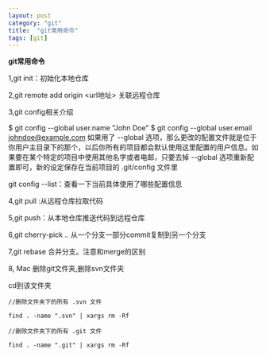 ```yaml
---
layout: post
category: "git"
title:  "git常用命令"
tags: [git]
---
```

**git常用命令**

1,git init：初始化本地仓库

2,git remote add origin <url地址> 关联远程仓库

3,git config相关介绍

$ git config --global user.name "John Doe"
$ git config --global user.email johndoe@example.com
如果用了 --global 选项，那么更改的配置文件就是位于你用户主目录下的那个，以后你所有的项目都会默认使用这里配置的用户信息。如果要在某个特定的项目中使用其他名字或者电邮，只要去掉 --global 选项重新配置即可，新的设定保存在当前项目的 .git/config 文件里

git config --list：查看一下当前具体使用了哪些配置信息

4,git pull :从远程仓库拉取代码

5,git push：从本地仓库推送代码到远程仓库

6,git cherry-pick <commit-id>..<commit-id> 从一个分支一部分commit复制到另一个分支

7,git rebase 合并分支。注意和merge的区别

8, Mac 删除git文件夹,删除svn文件夹

cd到该文件夹

    //删除文件夹下的所有 .svn 文件

    find . -name ".svn" | xargs rm -Rf

    //删除文件夹下的所有 .git 文件

    find . -name ".git" | xargs rm -Rf

